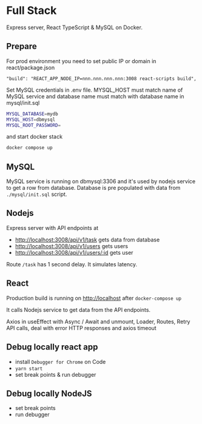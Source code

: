 # Full Stack

Express server, React TypeScript & MySQL on Docker. 

## Prepare

For prod environment you need to set public IP or domain in react/package.json

```
"build": "REACT_APP_NODE_IP=nnn.nnn.nnn.nnn:3008 react-scripts build",
```

Set MySQL credentials in .env file. MYSQL_HOST must match name of MySQL service and database name must match with database name in mysql/init.sql

```sh
MYSQL_DATABASE=mydb
MYSQL_HOST=dbmysql
MYSQL_ROOT_PASSWORD=
```

and start docker stack

```sh
docker compose up
```

## MySQL

MySQL service is running on dbmysql:3306 and it's used by nodejs service to get a row from database. Database is pre populated with data from `./mysql/init.sql` script.

## Nodejs

Express server with API endpoints at 
- <http://localhost:3008/api/v1/task> gets data from database
- <http://localhost:3008/api/v1/users> gets users
- <http://localhost:3008/api/v1/users/:id> gets user

Route `/task` has 1 second delay. It simulates latency.

## React

Production build is running on <http://localhost> after `docker-compose up` 

It calls Nodejs service to get data from the API endpoints.

Axios in useEffect with Async / Await and unmount, Loader, Routes, Retry API calls, deal with error HTTP responses and axios timeout

## Debug locally react app

- install `Debugger for Chrome` on Code
- `yarn start`
- set break points & run debugger

## Debug locally NodeJS

- set break points
- run debugger
